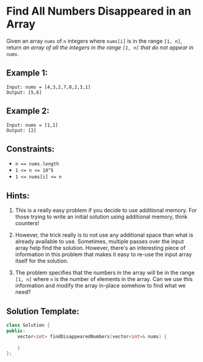 # Find All Numbers Disappeared in an Array

Given an array `nums` of `n` integers where `nums[i]` is in the range `[1, n]`, return _an array of all the integers in the range `[1, n]` that do not appear in `nums`_.

## Example 1:
```
Input: nums = [4,3,2,7,8,2,3,1]
Output: [5,6]
```

## Example 2:
```
Input: nums = [1,1]
Output: [2]
```

## Constraints:
- `n == nums.length`
- `1 <= n <= 10^5`
- `1 <= nums[i] <= n`

## Hints:
1. This is a really easy problem if you decide to use additional memory. For those trying to write an initial solution using additional memory, think counters!

2. However, the trick really is to not use any additional space than what is already available to use. Sometimes, multiple passes over the input array help find the solution. However, there's an interesting piece of information in this problem that makes it easy to re-use the input array itself for the solution.

3. The problem specifies that the numbers in the array will be in the range `[1, n]` where `n` is the number of elements in the array. Can we use this information and modify the array in-place somehow to find what we need?


## Solution Template:
```cpp
class Solution {
public:
    vector<int> findDisappearedNumbers(vector<int>& nums) {
        
    }
};
```
